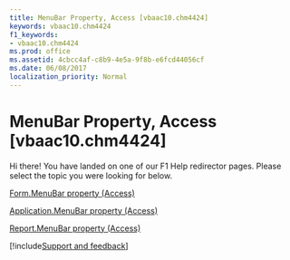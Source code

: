 ```yaml
---
title: MenuBar Property, Access [vbaac10.chm4424]
keywords: vbaac10.chm4424
f1_keywords:
- vbaac10.chm4424
ms.prod: office
ms.assetid: 4cbcc4af-c8b9-4e5a-9f8b-e6fcd44056cf
ms.date: 06/08/2017
localization_priority: Normal
---
```



# MenuBar Property, Access [vbaac10.chm4424]

Hi there! You have landed on one of our F1 Help redirector pages. Please select the topic you were looking for below.

[Form.MenuBar property (Access)](https://msdn.microsoft.com/library/b9e6b6f6-5e60-271d-67c4-6697cb294671%28Office.15%29.aspx)

[Application.MenuBar property (Access)](https://msdn.microsoft.com/library/dc0f6f9c-4627-96a1-83fa-b58ce1eb7236%28Office.15%29.aspx)

[Report.MenuBar property (Access)](https://msdn.microsoft.com/library/008e1d2e-f467-05a4-d246-eba85fd626ba%28Office.15%29.aspx)

[!include[Support and feedback](~/includes/feedback-boilerplate.md)]